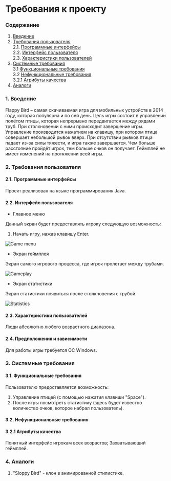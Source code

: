 # Требования к проекту
### Содержание
1. [Введение](#1)
2. [Требования пользователя](#2) <br>
2.1. [Программные интерфейсы](#2.1) <br>
2.2. [Интерфейс пользователя](#2.2) <br>
2.3. [Характеристики пользователей](#2.3) <br>
3. [Системные требования](#3) <br>
3.1 [Функциональные требования](#3.1) <br>
3.2 [Нефункциональные требования](#3.2) <br>
3.2.1 [Атрибуты качества](#3.2.1) <br>
4. [Аналоги](#4) <br>

### 1. Введение <a name="1"></a>
Flappy Bird – самая скачиваемая игра для мобильных устройств в 2014 году, которая популярна и по сей день. Цель игры состоит в управлении полётом птицы, которая непрерывно передвигается между рядами труб. При столкновении с ними происходит завершение игры. Управление производится нажатием на клавишу, при котором птица совершает небольшой рывок вверх. При отсутствии рывков птица падает из-за силы тяжести, и игра также завершается. Чем больше расстояние пройдёт игрок, тем больше очков он получает. Геймплей не имеет изменений на протяжении всей игры.

### 2. Требования пользователя <a name="2"></a>
#### 2.1. Программные интерфейсы <a name="2.1"></a>
Проект реализован на языке программирования Java.
#### 2.2. Интерфейс пользователя <a name="2.2"></a>
- Главное меню

Данный экран будет предоставлять игроку следующую возможность:
1. Начать игру, нажав клавишу Enter.

![Game menu](https://user-images.githubusercontent.com/48159601/66997142-8f58a980-f0da-11e9-832c-25a6f5754692.png)

- Экран геймплея

Экран самого игрового процесса, где игрок пролетает между трубами.

![Gameplay](https://user-images.githubusercontent.com/48159601/66997160-9bdd0200-f0da-11e9-8cd8-05564d7e1f96.png)

- Экран cтатистики

Экран статистики появиться после столкновения с трубой.

![Statistics](https://user-images.githubusercontent.com/48159601/66997494-40f7da80-f0db-11e9-96dd-398ff39dfbaf.png)

#### 2.3. Характеристики пользователей <a name="2.3"></a>
Люди абсолютно любого возрастного диапазона.
#### 2.4. Предположения и зависимости <a name="2.4"></a>
Для работы игры требуется ОС Windows.

### 3. Системные требования <a name="3"></a>
#### 3.1. Функциональные требования <a name="3.1"></a>
Пользователю предоставляется возможность:
1. Управление птицей (с помощью нажатия клавиши "Space").
2. После игры посмотреть статистику (здесь будет известно количество очков, которое набрал пользователь).
#### 3.2. Нефункциональные требования <a name="3.2"></a>
#### 3.2.1 Атрибуты качества <a name="3.2.1"></a>
Понятный интерфейс игрокам всех возрастов; Захватывающий геймплей.

### 4. Аналоги <a name="4"></a>
1. "Sloppy Bird" - клон в анимированной стилистике.
